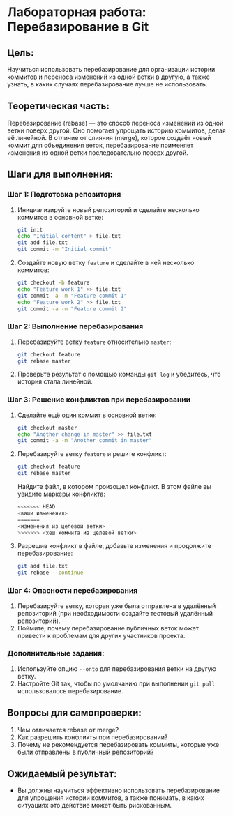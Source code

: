 # Лабораторная работа: Перебазирование в Git

## Цель:
Научиться использовать перебазирование для организации истории коммитов и переноса изменений из одной ветки в другую, а также узнать, в каких случаях перебазирование лучше не использовать.

## Теоретическая часть:
Перебазирование (rebase) — это способ переноса изменений из одной ветки поверх другой. Оно помогает упрощать историю коммитов, делая её линейной. В отличие от слияния (merge), которое создаёт новый коммит для объединения веток, перебазирование применяет изменения из одной ветки последовательно поверх другой.

## Шаги для выполнения:

### Шаг 1: Подготовка репозитория
1. Инициализируйте новый репозиторий и сделайте несколько коммитов в основной ветке:
   ```bash
   git init
   echo "Initial content" > file.txt
   git add file.txt
   git commit -m "Initial commit"
   ```

2. Создайте новую ветку `feature` и сделайте в ней несколько коммитов:
   ```bash
   git checkout -b feature
   echo "Feature work 1" >> file.txt
   git commit -a -m "Feature commit 1"
   echo "Feature work 2" >> file.txt
   git commit -a -m "Feature commit 2"
   ```

### Шаг 2: Выполнение перебазирования
1. Перебазируйте ветку `feature` относительно `master`:
   ```bash
   git checkout feature
   git rebase master
   ```

2. Проверьте результат с помощью команды `git log` и убедитесь, что история стала линейной.

### Шаг 3: Решение конфликтов при перебазировании
1. Сделайте ещё один коммит в основной ветке:
   ```bash
   git checkout master
   echo "Another change in master" >> file.txt
   git commit -a -m "Another commit in master"
   ```

2. Перебазируйте ветку `feature` и решите конфликт:
   ```bash
   git checkout feature
   git rebase master
   ```
   Найдите файл, в котором произошел конфликт. В этом файле вы увидите маркеры конфликта:
   ```bash
   <<<<<<< HEAD
   <ваши изменения>
   =======
   <изменения из целевой ветки>
   >>>>>>> <хеш коммита из целевой ветки>
   ```

3. Разрешив конфликт в файле, добавьте изменения и продолжите перебазирование:
   ```bash
   git add file.txt
   git rebase --continue
   ```

### Шаг 4: Опасности перебазирования
1. Перебазируйте ветку, которая уже была отправлена в удалённый репозиторий (при необходимости создайте тестовый удалённый репозиторий).
2. Поймите, почему перебазирование публичных веток может привести к проблемам для других участников проекта.

### Дополнительные задания:
1. Используйте опцию `--onto` для перебазирования ветки на другую ветку.
2. Настройте Git так, чтобы по умолчанию при выполнении `git pull` использовалось перебазирование.

## Вопросы для самопроверки:
1. Чем отличается rebase от merge?
2. Как разрешить конфликты при перебазировании?
3. Почему не рекомендуется перебазировать коммиты, которые уже были отправлены в публичный репозиторий?

## Ожидаемый результат:
- Вы должны научиться эффективно использовать перебазирование для упрощения истории коммитов, а также понимать, в каких ситуациях это действие может быть рискованным.
